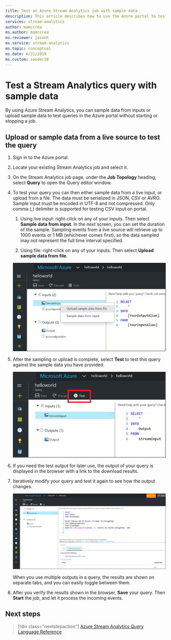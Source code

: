 ```yaml
---
title: Test an Azure Stream Analytics job with sample data
description: This article describes how to use the Azure portal to test an Azure Stream Analytics job, sample input, and upload sample data.
services: stream-analytics
author: mamccrea
ms.author: mamccrea
ms.reviewer: jasonh
ms.service: stream-analytics
ms.topic: conceptual
ms.date: 6/21/2019
ms.custom: seodec18
---
```


# Test a Stream Analytics query with sample data

By using Azure Stream Analytics, you can sample data from inputs or upload sample data to test queries in the Azure portal without starting or stopping a job.

## Upload or sample data from a live source to test the query

1. Sign in to the Azure portal. 

2. Locate your existing Stream Analytics job and select it.

3. On the Stream Analytics job page, under the **Job Topology** heading, select **Query** to open the Query editor window. 

4. To test your query you can then either sample data from a live input, or upload from a file. The data must be serialized in JSON, CSV or AVRO. Sample input must be encoded in UTF-8 and not compressed. Only comma (,) delimiter is supported for testing CSV input on portal.

    1. Using live input: right-click on any of your inputs. Then select **Sample data from input**. In the next screen, you can set the duration of the sample. Sampling events from a live source will retrieve up to 1000 events or 1 MB (whichever comes first), so the data sampled may not represent the full time interval specified.

    1. Using file: right-click on any of your inputs. Then select **Upload sample data from file**. 

    ![stream analytics query editor test query](media/stream-analytics-test-query/stream-analytics-test-query-editor-upload.png)

5. After the sampling or upload is complete, select **Test** to test this query against the sample data you have provided.

    ![stream analytics query editor test sample data](media/stream-analytics-test-query/stream-analytics-test-query-editor-test.png)

6. If you need the test output for later use, the output of your query is displayed in the browser with a link to the download results. 

7. Iteratively modify your query and test it again to see how the output changes.

   ![Stream Analytics query editor sample output](media/stream-analytics-test-query/stream-analytics-test-query-editor-samples-output.png)

   When you use multiple outputs in a query, the results are shown on separate tabs, and you can easily toggle between them.

8. After you verify the results shown in the browser, **Save** your query. Then **Start** the job, and let it process the incoming events.

## Next steps
> [!div class="nextstepaction"]
> [Azure Stream Analytics Query Language Reference](https://docs.microsoft.com/stream-analytics-query/stream-analytics-query-language-reference)
